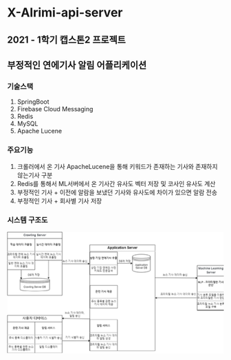 # X-Alrimi-api-server
## 2021 - 1학기 캡스톤2 프로젝트
## 부정적인 연에기사 알림 어플리케이션

### 기술스택
1. SpringBoot
2. Firebase Cloud Messaging
3. Redis 
4. MySQL
5. Apache Lucene

### 주요기능
1. 크롤러에서 온 기사 ApacheLucene을 통해 키워드가 존재하는 기사와 존재하지 않는기사 구분
2. Redis를 통해서 ML서버에서 온 기사간 유사도 벡터 저장 및 코사인 유사도 계산
3. 부정적인 기사 + 이전에 알람을 보냈던 기사와 유사도에 차이가 있으면 알람 전송
4. 부정적인 기사 + 회사별 기사 저장

### 시스템 구조도
![시스템구조도](https://github.com/X-Alrimi/alrimi-api-server/blob/master/src/main/resources/image/%EC%8B%9C%EC%8A%A4%ED%85%9C%EA%B5%AC%EC%A1%B0%EB%8F%84.png)
